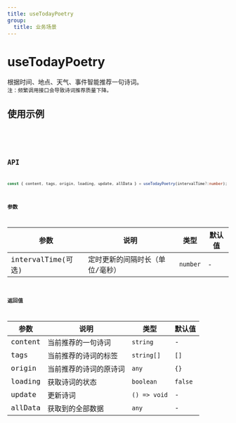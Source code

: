 ```yaml
---
title: useTodayPoetry
group:
  title: 业务场景
---
```


# useTodayPoetry

根据时间、地点、天气、事件智能推荐一句诗词。  
`注：频繁调用接口会导致诗词推荐质量下降。`

## 使用示例

<code src="../../src/hooks/src/useTodayPoetry/demo/base" />

<code src="../../src/hooks/src/useTodayPoetry/demo/interval" />

## API

```ts
const { content, tags, origin, loading, update, allData } = useTodayPoetry(intervalTime?:number);
```

### 参数

| 参数               | 说明                            | 类型     | 默认值 |
| ------------------ | ------------------------------- | -------- | ------ |
| intervalTime(可选) | 定时更新的间隔时长（单位/毫秒） | `number` | -      |

### 返回值

| 参数    | 说明                   | 类型         | 默认值  |
| ------- | ---------------------- | ------------ | ------- |
| content | 当前推荐的一句诗词     | `string`     | -       |
| tags    | 当前推荐的诗词的标签   | `string[]`   | `[]`    |
| origin  | 当前推荐的诗词的原诗词 | `any`        | `{}`    |
| loading | 获取诗词的状态         | `boolean`    | `false` |
| update  | 更新诗词               | `() => void` | -       |
| allData | 获取到的全部数据       | `any`        | -       |

